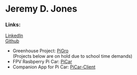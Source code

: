 # Jeremy D. Jones

### Links:

[LinkedIn](https://www.linkedin.com/in/jeremy-jones-b904a284/)  
[Github](https://github.com/jerome1232/)  
  * Greenhouse Project: [PiGro](https://github.com/jerome1232/PiGro)  
  (Projects below are on hold due to school time demands)
  * FPV Rasbperry Pi Car: [PiCar](https://github.com/jerome1232/PiCar)
  * Companion App for Pi Car: [PiCar-Client](https://github.com/jerome1232/PiCar-Client)  

